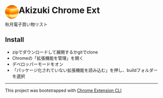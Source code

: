 # <img src="public/icons/icon_48.png" width="45" align="left"> Akizuki Chrome Ext

秋月電子買い物リスト

## Install

* zipでダウンロードして展開するかgitでclone
* Chromeの「拡張機能を管理」を開く
* デベロッパーモードをオン
* 「パッケージ化されていない拡張機能を読み込む」を押し、buildフォルダーを選択

---

This project was bootstrapped with [Chrome Extension CLI](https://github.com/dutiyesh/chrome-extension-cli)

